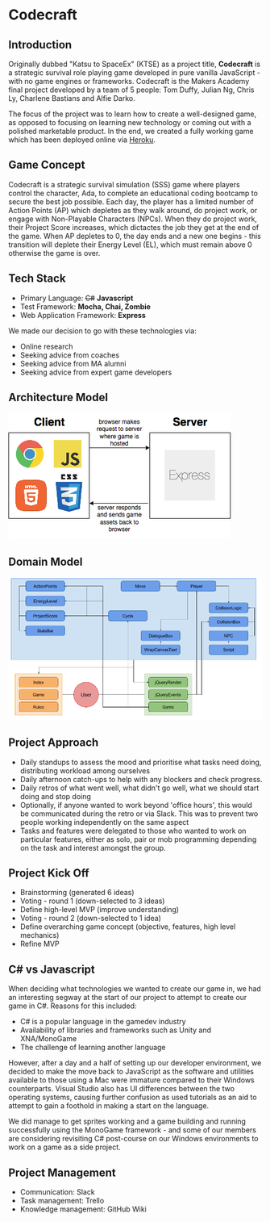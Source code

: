 # Codecraft

## Introduction
Originally dubbed "Katsu to SpaceEx" (KTSE) as a project title, **Codecraft** is a strategic survival role playing game developed in pure vanilla JavaScript - with no game engines or frameworks. Codecraft is the Makers Academy final project developed by a team of 5 people: Tom Duffy, Julian Ng, Chris Ly, Charlene Bastians and Alfie Darko.

The focus of the project was to learn how to create a well-designed game, as opposed to focusing on learning new technology or coming out with a polished marketable product. In the end, we created a fully working game which has been deployed online via [Heroku](http://play-codecraft.co.uk).

## Game Concept
Codecraft is a strategic survival simulation (SSS) game where players control the character, Ada, to complete an educational coding bootcamp to secure the best job possible. Each day, the player has a limited number of Action Points (AP) which depletes as they walk around, do project work, or engage with Non-Playable Characters (NPCs). When they do project work, their Project Score increases, which dictactes the job they get at the end of the game. When AP depletes to 0, the day ends and a new one begins - this transition will deplete their Energy Level (EL), which must remain above 0 otherwise the game is over.

## Tech Stack
* Primary Language: <del>C#</del> **Javascript**
* Test Framework: **Mocha, Chai, Zombie**
* Web Application Framework: **Express**

We made our decision to go with these technologies via:
* Online research
* Seeking advice from coaches
* Seeking advice from MA alumni
* Seeking advice from expert game developers

## Architecture Model

![Architecture Model Diagram](readme_diagrams/server_architecture.png)

## Domain Model
![Domain Model](readme_diagrams/domain_model.png)

## Project Approach

- Daily standups to assess the mood and prioritise what tasks need doing, distributing workload among ourselves
- Daily afternoon catch-ups to help with any blockers and check progress.
- Daily retros of what went well, what didn't go well, what we should start doing and stop doing
- Optionally, if anyone wanted to work beyond 'office hours', this would be communicated during the retro or via Slack. This was to prevent two people working independently on the same aspect
- Tasks and features were delegated to those who wanted to work on particular features, either as solo, pair or mob programming depending on the task and interest amongst the group.

## Project Kick Off
* Brainstorming (generated 6 ideas)
* Voting - round 1 (down-selected to 3 ideas)
* Define high-level MVP (improve understanding)
* Voting - round 2 (down-selected to 1 idea)
* Define overarching game concept (objective, features, high level mechanics)
* Refine MVP

## C# vs Javascript
When deciding what technologies we wanted to create our game in, we had an interesting segway at the start of our project to attempt to create our game in C#. Reasons for this included:

- C# is a popular language in the gamedev industry
- Availability of libraries and frameworks such as Unity and XNA/MonoGame
- The challenge of learning another language

However, after a day and a half of setting up our developer environment, we decided to make the move back to JavaScript as the software and utilities available to those using a Mac were immature compared to their Windows counterparts. Visual Studio also has UI differences between the two operating systems, causing further confusion as used tutorials as an aid to attempt to gain a foothold in making a start on the language.

We did manage to get sprites working and a game building and running successfully using the MonoGame framework - and some of our members are considering revisiting C# post-course on our Windows environments to work on a game as a side project.

## Project Management
- Communication: Slack
- Task management: Trello  
- Knowledge management: GitHub Wiki
